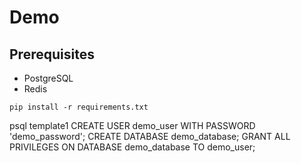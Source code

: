 Demo
===============================


## Prerequisites 
* PostgreSQL
* Redis


`pip install -r requirements.txt`

psql template1
CREATE USER demo_user WITH PASSWORD 'demo_password';
CREATE DATABASE demo_database;
GRANT ALL PRIVILEGES ON DATABASE demo_database TO demo_user;
